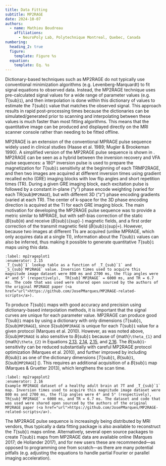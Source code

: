 ```yaml
---
title: Data Fitting
subtitle: MP2RAGE
date: 2024-10-07
authors:
  - name: Mathieu Boudreau
    affiliations:
      - NeuroPoly Lab, Polytechnique Montreal, Quebec, Canada
numbering:
  heading_2: true
  figure:
    template: Figure %s
  equation:
    template: Eq. %s
---
```


Dictionary-based techniques such as MP2RAGE do not typically use conventional minimization algorithms (e.g. Levenberg-Marquardt) to fit signal equations to observed data. Instead, the MP2RAGE technique uses pre-calculated signal values for a wide range of parameter values (e.g. _T_{sub}`1`), and then interpolation is done within this dictionary of values to estimate the _T_{sub}`1` value that matches the observed signal. This approach results in rapid post-processing times because the dictionaries can be simulated/generated prior to scanning and interpolating between these values is much faster than most fitting algorithms. This means that the quantitative image can be produced and displayed directly on the MRI scanner console rather than needing to be fitted offline.

MP2RAGE is an extension of the conventional MPRAGE pulse sequence widely used in clinical studies (Haase et al. 1989; Mugler & Brookeman 1990). A simplified version of the MP2RAGE pulse sequence is shown in [](#mp2rageFig1). MP2RAGE can be seen as a hybrid between the inversion recovery and VFA pulse sequences: a 180° inversion pulse is used to prepare the magnetization for _T_{sub}`1` sensitivity at the beginning of each TRMP2RAGE, and then two images are acquired at different inversion times using gradient recalled echo (GRE) imaging blocks with low flip angles and short repetition times (TR). During a given GRE imaging block, each excitation pulse is followed by a constant in-plane (“y”) phase encode weighting (varied for each TR{sub}`MP2RAGE`), but with different 3D (“z”) phase encoding gradients (varied at each TR). The center of k-space for the 3D phase encoding direction is acquired at the TI for each GRE imaging block. The main motivation for developing the MP2RAGE pulse sequence was to provide a metric similar to MPRAGE, but with self-bias correction of the static (_B_{sub}`0`) and receive (_B_{sub}`1`{sup}`-`) magnetic fields, and a first order correction of the transmit magnetic field (_B_{sub}`1`{sup}`+`). However, because two images at different TIs are acquired (unlike MPRAGE, which only acquires data at a single TI), information about the _T_{sub}`1` values can also be inferred, thus making it possible to generate quantitative _T_{sub}`1` maps using this data.

```{figure} #mp2rageFig1cell
:label: mp2rageplot1
:enumerator: 2.15
_T_{sub}`1` lookup table as a function of _T_{sub}`1` and _S_{sub}`MP2RAGE` value. Inversion times used to acquire this magnitude image dataset were 800 ms and 2700 ms, the flip angles were 4° and 5° (respectively),  TR{sub}`MP2RAGE` = 6000 ms, and TR = 6.7 ms. The code that was used were shared open sourced by the authors of the original MP2RAGE paper (<a href="url">https://github.com/JosePMarques/MP2RAGE-related-scripts</a>).
```

To produce _T_{sub}`1` maps with good accuracy and precision using dictionary-based interpolation methods, it is important that the signal curves are unique for each parameter value. MP2RAGE can produce good _T_{sub}`1` maps by using a dictionary with only dimensions (_T_{sub}`1`, _S_{sub}`MP2RAGE`), since _S_{sub}`MP2RAGE` is unique for each _T_{sub}`1` value for a given protocol  (Marques et al. 2010). However, as was noted above, _S_{sub}`MP2RAGE` is also sensitive to _B_{sub}`1` because of {math}`\theta_{1}` and {math}`\theta_{2}` in  Equations [2.13](#mp2rageEq3), [2.14](#mp2rageEq4), [2.15](#mp2rageEq5), and [2.16](#mp2rageEq3). The  _B_{sub}`1`-sensitivity can be reduced substantially with careful MP2RAGE protocol optimization (Marques et al. 2010), and further improved by including _B_{sub}`1` as one of the dictionary dimensions [_T_{sub}`1`, _B_{sub}`1`, _S_{sub}`MP2RAGE`] ([](#mp2rageplot1)).  This requires an additional acquisition of a _B_{sub}`1` map (Marques & Gruetter 2013), which lengthens the scan time. 


```{figure} #mp2rageFig2cell
:label: mp2rageplot2
:enumerator: 2.16
Example MP2RAGE dataset of a healthy adult brain at 7T and _T_{sub}`1` map. Inversion times used to acquire this magnitude image dataset were 800 ms and 2700 ms, the flip angles were 4° and 5° (respectively),  TR{sub}`MP2RAGE` = 6000 ms, and TR = 6.7 ms. The dataset and code that was used were shared open sourced by the authors of the original MP2RAGE paper (<a href="url">https://github.com/JosePMarques/MP2RAGE-related-scripts</a>).
```

The MP2RAGE pulse sequence is increasingly being distributed by MRI vendors, thus typically a data fitting package is also available to reconstruct the _T_{sub}`1` maps online. Alternatively, several open source packages to create _T_{sub}`1` maps from MP2RAGE data are available online (Marques 2017; de Hollander 2017), and for new users these are recommended—as opposed to programming one from scratch—as there are many potential pitfalls (e.g. adjusting the equations to handle partial Fourier or parallel imaging acceleration).